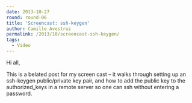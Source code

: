 ```yaml
---
date: 2013-10-27
round: round-06
title: 'Screencast: ssh-keygen'
author: Camille Avestruz
permalink: /2013/10/screencast-ssh-keygen/
tags:
  - Video
---
```

Hi all,

This is a belated post for my screen cast &#8211; it walks through setting up an ssh-keygen public/private key pair, and how to add the public key to the authorized_keys in a remote server so one can ssh without entering a password.



&nbsp;
